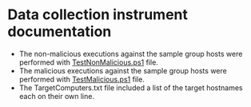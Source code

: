 # Data collection instrument documentation

- The non-malicious executions against the sample group hosts were performed with [TestNonMalicious.ps1](TestNonMalicious.ps1) file.
- The malicious executions against the sample group hosts were performed with [TestMalicious.ps1](TestMalicious.ps1) file.
- The TargetComputers.txt file included a list of the target hostnames each on their own line.






